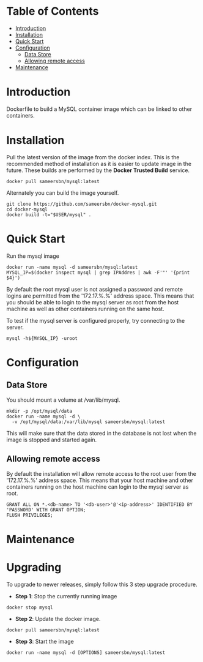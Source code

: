 # Table of Contents
- [Introduction](#introduction)
- [Installation](#installation)
- [Quick Start](#quick-start)
- [Configuration](#configuration)
    - [Data Store](#data-store)
    - [Allowing remote access](#allowing-remote-access)
- [Maintenance](#maintenance)

# Introduction
Dockerfile to build a MySQL container image which can be linked to other containers.

# Installation

Pull the latest version of the image from the docker index. This is the recommended method of installation as it is easier to update image in the future. These builds are performed by the **Docker Trusted Build** service.

```
docker pull sameersbn/mysql:latest
```

Alternately you can build the image yourself.

```
git clone https://github.com/sameersbn/docker-mysql.git
cd docker-mysql
docker build -t="$USER/mysql" .
```

# Quick Start
Run the mysql image

```
docker run -name mysql -d sameersbn/mysql:latest
MYSQL_IP=$(docker inspect mysql | grep IPAddres | awk -F'"' '{print $4}')
```

By default the root mysql user is not assigned a password and remote logins are permitted from the '172.17.%.%' address space. This means that you should be able to login to the mysql server as root from the host machine as well as other containers running on the same host.

To test if the mysql server is configured properly, try connecting to the server.

```
mysql -h${MYSQL_IP} -uroot
```

# Configuration

## Data Store
You should mount a volume at /var/lib/mysql.

```
mkdir -p /opt/mysql/data
docker run -name mysql -d \
  -v /opt/mysql/data:/var/lib/mysql sameersbn/mysql:latest
```

This will make sure that the data stored in the database is not lost when the image is stopped and started again.

## Allowing remote access
By default the installation will allow remote access to the root user from the '172.17.%.%' address space. This means that your host machine and other containers running on the host machine can login to the mysql server as root.

```
GRANT ALL ON *.<db-name> TO '<db-user>'@'<ip-address>' IDENTIFIED BY 'PASSWORD' WITH GRANT OPTION;
FLUSH PRIVILEGES;
```

# Maintenance

# Upgrading

To upgrade to newer releases, simply follow this 3 step upgrade procedure.

- **Step 1**: Stop the currently running image

```
docker stop mysql
```

- **Step 2**: Update the docker image.

```
docker pull sameersbn/mysql:latest
```

- **Step 3**: Start the image

```
docker run -name mysql -d [OPTIONS] sameersbn/mysql:latest
```
